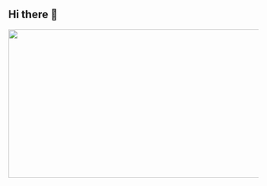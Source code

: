 ## Hi there 👋

<div align="center">
  <img src="https://github.com/fadeev-dm/fadeev-dm/blob/main/3a6e75f39f3b11ef8341b66da8edef57.gif" width="600" height="300"/>
</div>
